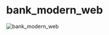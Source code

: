 # bank_modern_web
![bank_modern_web](https://user-images.githubusercontent.com/100155212/189546118-0195e850-e181-454e-b70c-398d755c96c6.png)
